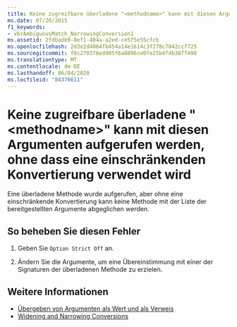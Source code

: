 ```yaml
---
title: Keine zugreifbare überladene "<methodname>" kann mit diesen Argumenten aufgerufen werden, ohne dass eine einschränkenden Konvertierung verwendet wird
ms.date: 07/20/2015
f1_keywords:
- vbrAmbiguousMatch_NarrowingConversion1
ms.assetid: 2fdbadb9-8ef1-404a-a2ed-ce5f5e55cfcb
ms.openlocfilehash: 2d3e2d4864fb454a14e1614c3f278c7042ccf725
ms.sourcegitcommit: f8c270376ed905f6a8896ce0fe25b4f4b38ff498
ms.translationtype: MT
ms.contentlocale: de-DE
ms.lasthandoff: 06/04/2020
ms.locfileid: "84376611"
---
```

# <a name="no-accessible-overloaded-methodname-can-be-called-with-these-arguments-without-a-narrowing-conversion"></a>Keine zugreifbare überladene "\<methodname>" kann mit diesen Argumenten aufgerufen werden, ohne dass eine einschränkenden Konvertierung verwendet wird
Eine überladene Methode wurde aufgerufen, aber ohne eine einschränkende Konvertierung kann keine Methode mit der Liste der bereitgestellten Argumente abgeglichen werden.  
  
## <a name="to-correct-this-error"></a>So beheben Sie diesen Fehler  
  
1. Geben Sie `Option Strict Off` an.  
  
2. Ändern Sie die Argumente, um eine Übereinstimmung mit einer der Signaturen der überladenen Methode zu erzielen.  
  
## <a name="see-also"></a>Weitere Informationen

- [Übergeben von Argumenten als Wert und als Verweis](../programming-guide/language-features/procedures/passing-arguments-by-value-and-by-reference.md)
- [Widening and Narrowing Conversions](../programming-guide/language-features/data-types/widening-and-narrowing-conversions.md)

